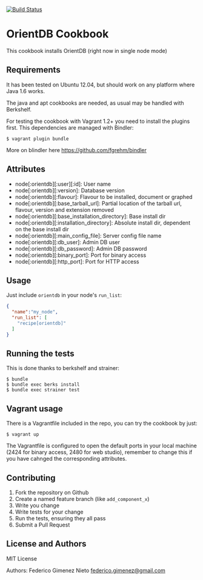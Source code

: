 [![Build Status](https://travis-ci.org/fgimenez/orientdb-cookbook.png)](https://travis-ci.org/fgimenez/orientdb-cookbook)

OrientDB Cookbook
=================
This cookbook installs OrientDB (right now in single node mode)

Requirements
------------

It has been tested on Ubuntu 12.04, but should work on any platform where Java 1.6 works. 

The java and apt cookbooks are needed, as usual may be handled with Berkshelf. 

For testing the cookbook with Vagrant 1.2+ you need to install the plugins first. This dependencies are managed with Bindler:

    $ vagrant plugin bundle

More on blindler here https://github.com/fgrehm/bindler

Attributes
----------
* node[:orientdb][:user][:id]: User name
* node[:orientdb][:version]: Database version
* node[:orientdb][:flavour]: Flavour to be installed, document or graphed
* node[:orientdb][:base_tarball_url]: Partial location of the tarball url, flavour, version and extension removed
* node[:orientdb][:base_installation_directory]: Base install dir
* node[:orientdb][:installation_directory]: Absolute install dir, dependent on the base install dir
* node[:orientdb][:main_config_file]: Server config file name
* node[:orientdb][:db_user]: Admin DB user
* node[:orientdb][:db_password]: Admin DB password
* node[:orientdb][:binary_port]: Port for binary access
* node[:orientdb][:http_port]: Port for HTTP access

Usage
-----
Just include `orientdb` in your node's `run_list`:

```json
{
  "name":"my_node",
  "run_list": [
    "recipe[orientdb]"
  ]
}
```

Running the tests
-----------------

This is done thanks to berkshelf and strainer:

    $ bundle
    $ bundle exec berks install
    $ bundle exec strainer test

Vagrant usage
-------------

There is a Vagrantfile included in the repo, you can try the cookbook by just:

    $ vagrant up

The Vagrantfile is configured to open the default ports in your local machine (2424 for binary access, 2480 for web studio), remember to change this if you have cahnged the corresponding attributes.

Contributing
------------

1. Fork the repository on Github
2. Create a named feature branch (like `add_component_x`)
3. Write you change
4. Write tests for your change
5. Run the tests, ensuring they all pass
6. Submit a Pull Request

License and Authors
-------------------
MIT License

Authors: Federico Gimenez Nieto <federico.gimenez@gmail.com>
